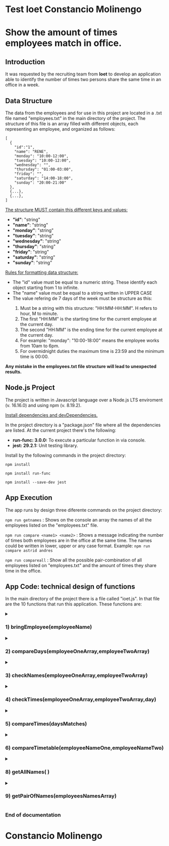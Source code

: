 <h1>Test Ioet Constancio Molinengo</h1>

<h1>Show the amount of times employees match in office.</h1>

<h2>Introduction</h2>
It was requested by the recruiting team from <strong>Ioet</strong> to develop an application able to identify the number of times two persons share the same time in an office in a week.

<h2>Data Structure</h2>
The data from the employees and for use in this project are located in a .txt file named "employees.txt" in the main directory of the project. The structure of this file is an array filled with different objects, each representing an employee, and organized as follows:

```
[
  {
    "id":"1",
    "name": "RENE",
    "monday": "10:00-12:00",
    "tuesday": "10:00-12:00",
    "wednesday": "",
    "thursday": "01:00-03:00",
    "friday": "",
    "saturday": "14:00-18:00",
    "sunday": "20:00-21:00"
  },
  {...},
  {...},
]

```

<u>The structure MUST contain this different keys and values:</u>

<ul>
    <li><strong>"id"</strong>: "string"</li>    
    <li><strong>"name"</strong>: "string"</li>
    <li><strong>"monday"</strong>: "string"</li>
    <li><strong>"tuesday"</strong>: "string"</li>
    <li><strong>"wednesday"</strong>: "string"</li>
    <li><strong>"thursday"</strong>: "string"</li>
    <li><strong>"friday"</strong>: "string"</li>
    <li><strong>"saturday"</strong>: "string"</li>
    <li><strong>"sunday"</strong>: "string"</li>
</ul>

<u>Rules for formatting data structure:</u>

<ul>
    <li> The "id" value must be equal to a numeric string. These identify each object starting from 1 to infinite. </li>
    <li> The "name" value must be equal to a string written in UPPER CASE</li>
    <li> The value refering de 7 days of the week must be structure as this:</li>
        <ol>
            <li> Must be a string with this structure: "HH:MM-HH:MM". H refers to hour, M to minute. </li>
            <li> The first "HH:MM" is the starting time for the current employee at the current day. </li>
            <li> The second "HH:MM" is the ending time for the current employee at the current day. </li>
            <li> For example: "monday": "10:00-18:00" means the employee works from 10am to 6pm.</li>
            <li> For overmidnight duties the maximum time is 23:59 and the minimum time is 00:00.</li>
        </ol>
</ul>

<strong>Any mistake in the employees.txt file structure will lead to unexpected results.</strong>

<h2>Node.js Project</h2>

The project is written in Javascript language over a Node.js LTS enviroment (v. 16.16.0) and using npm (v. 8.19.2).

<p><u>Install dependencies and devDependencies.</u></p>
In the project directory is a "package.json" file where all the dependencies are listed. At the current project there's the following:
<ul>
    <li><strong>run-func: 3.0.0:</strong> To execute a particular function in via console.</li>
    <li><strong>jest: 29.2.1:</strong> Unit testing library.</li>
</ul>
   
<p>Install by the following commands in the project directory:</p>

`npm install`

`npm install run-func`

`npm install --save-dev jest`

<h2>App Execution</h2>

<p>The app runs by design three diferente commands on the project directory:</p>

`npm run getnames` : Shows on the console an array the names of all the employees listed on the "employees.txt" file.

`npm run compare <name1> <name2>` : Shows a message indicating the number of times both employees are in the office at the same time. The names could be written in lower, upper or any case format. Example: `npm run compare astrid andres`

`npm run compareall` : Show all the possible pair-combination of all employees listed on "employees.txt" and the amount of times they share time in the office.

<h2>App Code: technical design of functions</h2>
    
In the main directory of the project there is a file called "ioet.js". In that file are the 10 functions that run this application. These functions are:

<details>
    <summary><h3>1) bringEmployee(employeeName)</h3></summary>
    <p>This function takes as an argument the name of an employee. From there, uses the <strong>FileSystem module native from Node.js</strong> to synchronously read "employees.txt" and asign it to a variable called employeesFile.</p>
    <p>From there the app uses the <strong>JSON.parse( ) method</strong> to convert the variable employeesFile into an array and assign it to a variable call employeesArray.
    <p>Next, the function uses the <strong>array.filter( ) method</strong> to return from employeesArray the element whose name value is equal to the argument's one and assign it to a variable called employeeArray. <strong>This last variable is returned from the function</strong> if everything works as expected.</p>
    <p>Finally, all the functionality detailed above is inside a <strong>try...catch block</strong> to catch the only possible error; which is a ReferenceError if the file name is wrong or missing.</p>
</details>

<details>
    <summary><h3>2) compareDays(employeeOneArray,employeeTwoArray)</h3></summary>
    <p>This function uses as parameters two arrays each returned from an execution of function 1.</p>
    <p>Firstly, new create a empty object using <strong>new Object( ) instantiation</strong> and we asign it to a variable called <strong>daysMatched</strong>, which the app will use to save the days and times two employees matches.</p>
    <p>Then, we use the function number 3, which returns true or false whether the arrays are correct or not and asign that <strong>boolean value the variable namesChecked.</strong><p>
    <p>If the value of namesChecked is true, it the the app starts to enter values to the variable called daysMatched. It does this by executing a <strong>for loop</strong> which iterates through <strong>the days of an array called daysOfWeek</strong> defined at the beginning of the code.</p> 
    <p>Inside the iteration, there's an if-else condition which does the next:</p>
    <ol>
        <li>If <strong>any of the two arguments of the function returns falsy values in the object key "day"</strong>, it means on that day, one of the employees do not have time schedule at office. Making imposible for them to coincide. Then the iteration jumps to other day.</li>
        <li>If both have time schedules thay day, both have truthy values and the iteration runs the else block. 
        <li>Inside the <strong>else block</strong>, there's function 4, which checks whether the schedule time format is correct for both employees and returns an <strong>Array of time values that is assigned to the variable times</strong>.</li>
        <li>Finally we insert inside the <strong>daysMatched object</strong> a key:value pair, being <strong>key=day and value=times.</strong> At the end of the iteration this object contains the days both employees were at office and their entry and exit time (Array returned from function 4).</li>
    </ol>
    <p>After the iteration is finished, the function <strong>returns the object DaysMatched</strong>
    <p>Also there is in this function <strong>error handlers if the time schedule are wrong formated in "employees.txt"</strong> and <strong>log messages if the function 3 returns false (meaning the user wrote the names incorrectly)</p>    
</details>

<details>
 <summary><h3>3) checkNames(employeeOneArray,employeeTwoArray)</h3></summary>
    <p>The function takes as argument two arrays with the object of each employee.</p>
    <p>Inside the function has <strong>two conditions the arrays must fullfil:</strong>.</p>
    <p>The first <strong>transforms each array into a string using the JSON.stringify( ) method</strong> and compare if they are equals. If they do, it means the user tried to compare the same person. <strong>Boolean assigned to the variable conditionA.</strong></p>
    <p>The second <strong>checks if one or both arrays are falsy.</strong> If one array is falsy it means that the person name is not listed in "employees.txt", therefore it does not exist. <strong>Boolean assigned to the variable conditionA.</strong></p>
    <p>Finally the function check whether the boolean variables asigned to the conditions are true or false. From there, it logs different error messages and returns false boolean values. The value returned is <strong>true only when both conditions are false.</strong></p>
</details>
<details>
    <summary><h3>4) checkTimes(employeeOneArray,employeeTwoArray,day)</h3></summary>
    <p>This function is inside the iteration of function 2. Takes three arguments, the arrays from each employee and the day corresponding to the iterating process inside function 2.</p>
    <p>The whole function 4 is a <strong>try...catch block</strong>. By getting inside the value of the object key "day" in each employee array we <strong>receive a string with the format "HH:MM-HH:MM".</strong> To get each hour in the format "HH:MM" the app uses the <strong>string.split() method</strong>. From there we have the possibility to extract four time strings that will be assign the to <strong>employeeOneStartTime, employeeOneEndTime, employeeTwoStartTime and employeeTwoEndTime.</strong></p>
    <p>The conditions that are tested for this four variables are:</p>
    <ul>
        <li>The lenght of the string es equal to 5 ("HH:MM").</li>
        <li>The string value is not greater than "23:59".<strong> Sidenote: This strings representing hours behaves well in greater-less comparison</strong></li>
    </ul>
    <p>If both conditions are fullfil for the four variables, it <strong>returns the variables as an array. Assign it to a variable call times and return it from the function.</strong></p> If any of the conditions is false, a message is log indicating the error, and a error is thrown to stop the execution of the app by the use of future try...catch blocks.</p>
</details>

<details>
    <summary><h3>5) compareTimes(daysMatches)</h3></summary>
    <p>This function uses as argument the return of function 2. Let's remember daysMatched from function 2 is an object with the following structure:</p>

```
{
  day: [ employeeOneStartTime, employeeOneEndTime, employeeTwoStartTime, employeeTwoEndTime ],
  ...,
  ...
}
```

<p>Given the fact that the maximum amount of ocurrences between two employees is equal to the amount of days they coincided. We start <strong>asigning the length value of the object to a variable call ocurrences.</strong></p>
<p>Then the application uses a for loop using the array daysOfWeek iterating each "day" to analyse if there is a key equal to "day". <strong>If the key exists, the app asign each element from the value array to 4 singles variables called employeeOneStartTime, employeeOneEndTime, employeeTwoStartTime and employeeTwoEndTime.</strong></p>
<p><strong>HOW TO KNOW IF TWO TIMES SCHEDULES ARE OVER EACH OTHER</strong></p>
<p>To prove two employees share the same time in a job two conditions must be true: </p>
<ul>
    <li><strong>The end time of employee 1 must be greater or equal to the start time of employee 2</strong></li>
    <li><strong>The end time of employee 2 must be greater or equal to the start time of employee 1</strong></li>
</ul>
<p>We declare these two conditions <strong>inside an if...else block.</strong> using the variables asigned above. <strong>If both variables are true</strong>, it means they work at the same time that day and the app does nothing. <strong>If any of them or both are false</strong>, it means that day the did not see each other at work, and the function reduce the number of ocurrences by 1.</p>
<p>The function does this for every day in the daysOfWeek array, and <strong>return the ocurrences variable.</strong></p>
</details>

<details>
    <summary><h3>6) compareTimetable(employeeNameOne,employeeNameTwo)</h3></summary>

<p>This function contains a <strong>try...catch block</strong> in charge of running the above explained functions as shown:</p>

```
    const employeeOne = bringEmployee(employeeNameOne.toUpperCase());
    const employeeTwo = bringEmployee(employeeNameTwo.toUpperCase())
    const daysMatched = compareDays(employeeOne,employeeTwo);
    const ocurrences = compareTimes(daysMatched);
```

<p> If everything works as intended it <strong>displays a log message with the time of ocurrences between two employees selected.</strong></p>

<details>
    <summary></summary>
</details>
<h3>7) compareAllTimetable( )</h3>
<p>This is the first function of the application that takes no arguments. It is in charge of showing all the possible combination of two employees and the amount of times they share office in a week. It is an extension of function 6.</p>
<p>Inside a <strong>try...catch block</strong> the function start by using function 8 in charge of returning an array with all the names from the "employees.txt" file and asigning it to a <strong>variable called employeesNamesArray.</strong></p>
<p>Once we have that variable the function will use it as argument of function 9, which returns and array of all the possible pair combinations of the employees and <strong>asign that array to the variable pairOfNamesArray. This array has the following structure:</strong></p>

```
[
  'RENE ASTRID',
  'RENE ANDRES',
  'RENE CONSTANCIO',
  '...',
  '...'
]
```

<p>This array is used in a <strong>for loop</strong> which uses the two names of each element and the lenght of the array to contruct the for structure. Inside the for loop <strong>the function extract the two names of each element using string.split() method</strong>. Finally, the function works in the exact same way as function 6 logging on the console the number of ocurrences for each pair.</p>
</details>

<details>
    <summary><h3>8) getAllNames( )</h3></summary>

<p>This function uses the <strong>FileSystem module native from Node.js</strong> to synchronously read "employees.txt" and asign it to a variable called employeesFile</p>
<p>From there the app uses the <strong>JSON.parse( ) method</strong> to convert the variable employeesFile into an array and assign it to a variable call employeesArray.
<p>Next, by the <strong>array.map( ) method</strong> we generate a new array with the names of all the employees and <strong>assign it to a variable called employeesNamesArray.</strong> This last variable is returned from the function.</p>  
<p>Finally, all the functionality detailed above is inside a <strong>try...catch block</strong> to catch the only possible error; which is a ReferenceError if the file name is wrong or missing.</p>
</details>

<details>
    <summary><h3>9) getPairOfNames(employeesNamesArray)</h3></summary>

<p>This function takes as an argument the array returned from function 8 and return <strong>an array with all the possible pair combinations</strong>.</p>
<p>In plain words this function takes the first name of and array and concat next to it the names that follow it. Then it takes the second name and concat only the ones that follow it and so on. For example:</p>

```
array = ["CONSTANCIO","JULIA","PEDRO","LUIS"]
NewArray = ["CONSTANCIO JULIA",
            "CONSTANCIO PEDRO",
            "CONSTANCIO PEDRO
            "JULIA PEDRO",
            "JULIA LUIS",
            "PEDRO LUIS"]
```

<p><strong>The logic of this function is best explained step by step</strong></p>

```
const pairOfNamesArray = [].concat(...employeesNamesArray.map(
    (elm, index) => employeesNamesArray.slice(index+1).map(
        (elm2) => elm + ' ' + elm2 )));
```

<ol>
    <li>pairOfNamesArray is and array filled with elements generated as <strong>"elm + ' ' + elm2"</strong></li>
    <li><strong>elm and elm2</strong> are the elements iterated by the first and the second <strong>.map( ) method</strong></li>
    <li><strong>elm</strong> is the element from the ...employeesNameArray.map( ) method</li>
    <li><strong>elm2</strong> is the element from the .employeesNamesArray.slice(index+1).map( ) method</li>
    <li><strong>The first .map( )</strong> uses the first element and iterates over the second map, but the array used in the second map does not contain the first element.</li>
    <li><strong>The first .map( )</strong> generates <strong>"elm + ' ' + elm2"</strong> and the .concat method outside insert it into the array.</li>
    <li><strong>The second .map( )</strong> iterates <strong>elm2</strong> and the .concat( ) is repeated until the second .map( ) ends.</li>
    <li><strong>The first .map( )</strong> repeats step 5 with the the next element in the ...employeesNameArray. And the <strong>second .map( )</strong> iterates over the elements who follow it as explain in step 6 and 7.</li>
    <li>This process is repeated until the first .map( ) reaches the last element inside ...employeesNameArray and the second .map( )has nothing else to iterate through.</li>
</ol>
</details>
    
<h3>End of documentation</h3>
<h1>Constancio Molinengo</h1>
